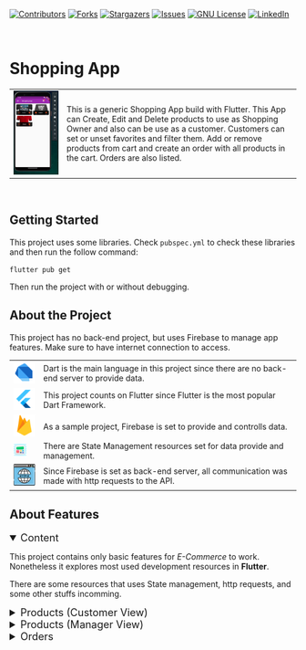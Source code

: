 <!-- Project Shields -->
[![Contributors][contributors-shield]][contributors-url]
[![Forks][forks-shield]][forks-url]
[![Stargazers][stars-shield]][stars-url]
[![Issues][issues-shield]][issues-url]
[![GNU License][license-shield]][license-url]
[![LinkedIn][linkedin-shield]][linkedin-url]

<!-- Shield sources -->
[contributors-shield]: https://img.shields.io/github/contributors/rafaelqueiroz88/flutter-shopping-app.svg?style=for-the-badge
[contributors-url]: https://github.com/rafaelqueiroz88/flutter-shopping-app/graphs/contributors
[forks-shield]: https://img.shields.io/github/forks/rafaelqueiroz88/flutter-shopping-app?style=for-the-badge
[forks-url]: https://github.com/rafaelqueiroz88/flutter-shopping-app/network/members
[stars-shield]: https://img.shields.io/github/stars/rafaelqueiroz88/flutter-shopping-app?style=for-the-badge
[stars-url]: https://github.com/rafaelqueiroz88/flutter-shopping-app/stargazers
[issues-shield]: https://img.shields.io/github/issues/rafaelqueiroz88/flutter-shopping-app.svg?style=for-the-badge
[issues-url]: https://github.com/rafaelqueiroz88/flutter-shopping-app/issues
[license-shield]: https://img.shields.io/github/license/rafaelqueiroz88/flutter-shopping-app.svg?style=for-the-badge
[license-url]: https://github.com/rafaelqueiroz88/flutter-shopping-app/blob/master/LICENSE
[linkedin-shield]: https://img.shields.io/badge/-LinkedIn-black.svg?style=for-the-badge&logo=linkedin&colorB=555
[linkedin-url]: https://www.linkedin.com/in/rafael-queiroz-0074a4139/

<br />

# Shopping App

<table border="0">
  <tr>
    <td align="center">
      <img src=".github/assets/app_sample/main_screen_1.png" alt="App Main Screen"/>
    </td>
    <td>
      This is a generic Shopping App build with Flutter. This App can Create, Edit and Delete products to use as Shopping Owner and also can be use as a customer. Customers can set or unset favorites and filter them. Add or remove products from cart and create an order with all products in the cart. Orders are also listed.
    </td>
  </tr>
</table>

<br />

## Getting Started

This project uses some libraries. Check `pubspec.yml` to check these libraries and then run the follow command:
```
flutter pub get
```

Then run the project with or without debugging. <br />

## About the Project

This project has no back-end project, but uses Firebase to manage app features. Make sure to have internet connection to access.

<table border="0">
  <tr>
    <td>
      <img src=".github/assets/icons/icons8-dart-48.png" alt="Dart Lang" />
    </td>
    <td>
      Dart is the main language in this project since there are no back-end server to provide data.
    </td>
  </tr>
  <tr>
    <td>
      <img src=".github/assets/icons/icons8-flutter-48.png" alt="Flutter" />
    </td>
    <td>
      This project counts on Flutter since Flutter is the most popular Dart Framework.
    </td>
  </tr>
  <tr>
    <td>
      <img src=".github/assets/icons/icons8-google-firebase-console-48.png" alt="Firebase" />
    </td>
    <td>
      As a sample project, Firebase is set to provide and controlls data.
    </td>
  </tr>
  <tr>
    <td>
      <img src=".github/assets/icons/icons8-color-widgets-64.png" alt="Firebase" width="60%" height="60%"/>
    </td>
    <td>
      There are State Management resources set for data provide and management.
    </td>
  </tr>
  <tr>
    <td>
      <img src=".github/assets/icons/icons8-http-64.png" alt="HTTPs" width="40" height="40"/>
    </td>
    <td>
      Since Firebase is set as back-end server, all communication was made with http requests to the API.
    </td>
  </tr>
</table>

## About Features

<details open="open">
  <summary style="font-size: 18px;">Content</summary>
  <p>
    This project contains only basic features for <i>E-Commerce</i> to work.
    Nonetheless it explores most used development resources in <b>Flutter</b>.
  </p>
  <p>
    There are some resources that uses State management, http requests, and some other stuffs incomming.
  </p>
</details>

<details>
  <summary style="font-size: 18px;">Products (Customer View)</summary>
  <table border="0">
    <tr>
      <td width="25%">
        <img src=".github/assets/app_sample/main_screen_1.png" alt="App Main Screen" height="230" width="150"/>
      </td>
      <td>
        This is the main screen. It uses HTTP requests to load data from the server (Firebase) and state management to controlls those loaded data.
      </td>
    </tr>
  </table>
</details>

<details>
  <summary style="font-size: 18px;">Products (Manager View)</summary>
  <p>
    Management should not be a resource available to customers. As the project has no back-end or Dashboards, resources like this must be managed inside the Application.
  </p>
  <table border="0">
    <tr>
      <td>
        This is the product management Screen. It is possible to create, edit and delete products. This resource also makes http requests and uses state management.
      </td>
      <td width="25%">
        <img src=".github/assets/app_sample/product_management_screen_1.png" alt="App Main Screen" height="230" width="150"/>
      </td>
    </tr>
  </table>
</details>

<details>
  <summary style="font-size: 18px;">Orders </summary>
  <table border="0">
    <tr>
      <td width="25%">
        <img src=".github/assets/app_sample/orders_screen_1.png" alt="App Main Screen" height="230" width="150"/>
      </td>
      <td>
        Orders list available in this resource. There are no possibilities to edit or create. Only list and display more details. These orders are stored in Firebase and it's state is managed with Providers.
      </td>
    </tr>
  </table>
</details>
